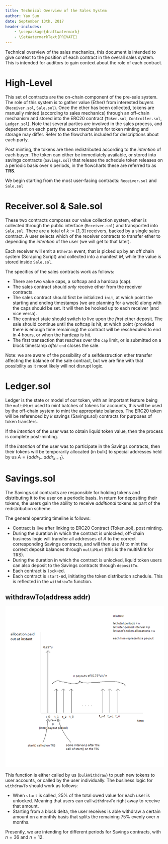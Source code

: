 ```yaml
---
title: Technical Overview of the Sales System
author: Yao Sun
date: September 13th, 2017
header-includes:
    - \usepackage{draftwatermark}
    - \SetWatermarkText{PRIVATE}
---
```


Technical overview of the sales mechanics, this document is intended to give context to the position of each contract in the overall sales system. This is intended for auditors to gain context about the role of each contract.

# High-Level

This set of contracts are the on-chain component of the pre-sale system. The role of this system is to gather value (Ether) from interested buyers (``Receiver.sol``, ``Sale.sol``). Once the ether has been collected, tokens are manually minted (according to sales mechanics) through an off-chain mechanism and stored into the ERC20 contract (``Token.sol``, ``Controller.sol``, ``Ledger.sol``). Note that several parties are involved in the sales process, and dependant on each party the exact mechanism for token minting and storage may differ. Refer to the flowcharts included for descriptions about each party.

Post minting, the tokens are then redistributed according to the _intention_ of each buyer. The token can either be immediately available, or stored into savings contracts (``Savings.sol``) that release the schedule token releases on a periodic basis over $n$ periods, in the flowcharts these are referred to as **TRS**.

We begin starting from the most user-facing contracts: ``Receiver.sol`` and ``Sale.sol``

# Receiver.sol & Sale.sol

These two contracts composes our value collection system, ether is collected through the public interface (``Receiver.sol``) and transported into ``Sale.sol``. There are a total of $k := [1, 3]$ receivers, backed by a single sales contract. A user selects which of the receiver contracts to transfer ether to depending the _intention_ of the user (we will get to that later).

Each receiver will emit a ``EtherIn`` event, that is picked up by an off chain system (Scraping Script) and collected into a manifest $M$, while the value is stored inside ``Sale.sol``.

The specifics of the sales contracts work as follows: 

* There are two value caps, a softcap and a hardcap (cap).
* The sales contract should _only_ receive ether from the receiver contracts.
* The sales contract should first be initialized ``init``, at which point the starting and ending timestamps (we are planning for a week) along with the caps should be set. It will then be hooked up to each receiver (and vice versa). 
* The contract state should switch to live upon the _first_ ether deposit. The sale should continue until the softcap is hit, at which point (provided there is enough time remaining) the contract will be rescheduled to end in 4 hours, or when the hardcap is hit.
* The first transaction that reaches over the ``cap`` limit, or is submitted on a block timestamp _after_ ``end`` closes the sale.

Note: we are aware of the possibility of a selfdestruction ether transfer affecting the balance of the sale contract, but we are fine with that possibility as it most likely will not disrupt logic.

# Ledger.sol

Ledger is the state or model of our token, with an important feature being the ``multiMint`` used to mint batches of tokens for accounts, this will be used by the off-chain system to mint the appropriate balances. The ERC20 token will be referenced by $k$ savings (Savings.sol) contracts for purposes of token transfers.

If the _intention_ of the user was to obtain liquid token value, then the process is complete post-minting.

If the _intention_ of the user was to participate in the Savings contracts, then their tokens will be temporarily allocated (in bulk) to special addresses held by us $A = \{addr_1 ... addr_{k-1}\}$.

# Savings.sol

The Savings.sol contracts are responsible for holding tokens and distributing it to the user on a periodic basis. In return for depositing their tokens, the users gain the ability to receive _additional_ tokens as part of the redistribution scheme.

The general operating timeline is follows:

* Contract is live after linking to ERC20 Contract (Token.sol), post minting.
* During the duration in which the contract is unlocked, off-chain business logic will transfer all addresses of $A$ to the correct corresponding Savings contracts, and will then use $M$ to mint the correct deposit balances through ``multiMint`` (this is the multiMint for TRS).
* During the duration in which the contract is unlocked, liquid token users can also deposit to the Savings contracts through ``depositTo``.
* Each contract is ``lock``-ed.
* Each contract is ``start``-ed, initiating the token distribution schedule. This is reflected in the ``withdrawTo`` function.



## withdrawTo(address addr)

![Savings Distribution assuming $n=36$\label{savings}](savings_distribution_schedule.png)

This function is either called by us (``bulkWithdraw``) to push new tokens to user accounts, or called by the user individually. The business logic for ``withdrawTo`` should work as follows:

* When ``start`` is called, 25% of the total owed value for each user is unlocked. Meaning that users can call ``withdrawTo`` right away to receive that amount.
* Starting from a block delta, the user receives is able withdraw a certain amount on a monthly basis that splits the remaining 75% evenly over $n$ months.



Presently, we are intending for different periods for Savings contracts, with $n=36$ and $n=12$.

